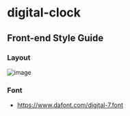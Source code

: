 # digital-clock

## Front-end Style Guide

### Layout
![image](https://user-images.githubusercontent.com/24298382/196355000-f6dae779-8846-414a-902d-0fed53ce5f50.png)

### Font
- https://www.dafont.com/digital-7.font
